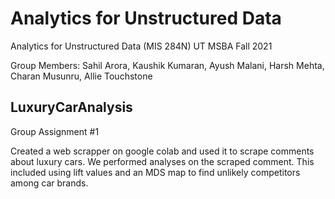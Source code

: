 # Analytics for Unstructured Data
Analytics for Unstructured Data (MIS 284N) UT MSBA Fall 2021

Group Members: Sahil Arora, Kaushik Kumaran, Ayush Malani, Harsh Mehta, Charan Musunru, Allie Touchstone   

## LuxuryCarAnalysis
Group Assignment #1

Created a web scrapper on google colab and used it to scrape comments about luxury cars. 
We performed analyses on the scraped comment. This included using lift values and an MDS map to find unlikely competitors among car brands.
